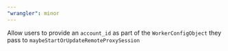 ```yaml
---
"wrangler": minor
---
```


Allow users to provide an `account_id` as part of the `WorkerConfigObject` they pass to `maybeStartOrUpdateRemoteProxySession`
